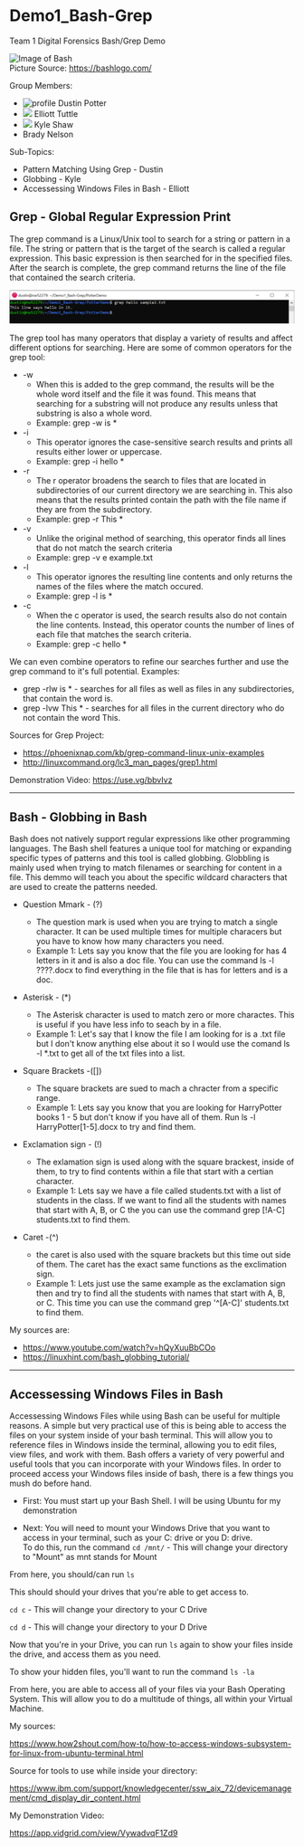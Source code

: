 # Demo1_Bash-Grep
Team 1 Digital Forensics Bash/Grep Demo

![Image of Bash](https://encrypted-tbn0.gstatic.com/images?q=tbn%3AANd9GcSl2XOHuRidAitUaaEfkehZ7QN9xcub-4r0eg&usqp=CAU) <br />
Picture Source: https://bashlogo.com/

Group Members:
* ![profile](https://avatars2.githubusercontent.com/u/42753502?s=64&v=4)  Dustin Potter
* <img src="https://avatars2.githubusercontent.com/u/42812591?s=400&u=7cf013ebb02d82955c1a2936d370a6233c2c9628&v=4" with=75 height=75> Elliott Tuttle
* <img src="https://avatars0.githubusercontent.com/u/59935321?s=400&u=38b9e12464ae119af990b17d4fa4d0114c91c046&v" with=75 height=75> Kyle Shaw
* Brady Nelson

Sub-Topics:
* Pattern Matching Using Grep - Dustin
* Globbing - Kyle
* Accessessing Windows Files in Bash - Elliott

## Grep - Global Regular Expression Print

The grep command is a Linux/Unix tool to search for a string or pattern in a file. The string or pattern that is the target of the search is called a regular expression. This basic expression is then searched for in the specified files. After the search is complete, the grep command returns the line of the file that contained the search criteria.

![Demo](https://github.com/dpott60/Demo1_Bash-Grep/blob/main/demo.PNG)

The grep tool has many operators that display a variety of results and affect different options for searching.
Here are some of common operators for the grep tool:
* -w 
  - When this is added to the grep command, the results will be the whole word itself and the file it was found. This means that searching for a substring will not produce any results unless that substring is also a whole word.
  - Example: grep -w is *
* -i
  - This operator ignores the case-sensitive search results and prints all results either lower or uppercase.
  - Example: grep -i hello *
* -r
  - The r operator broadens the search to files that are located in subdirectories of our current directory we are searching in. This also means that the results printed contain the path with the file name if they are from the subdirectory.
  - Example: grep -r This *
* -v
  - Unlike the original method of searching, this operator finds all lines that do not match the search criteria
  - Example: grep -v e example.txt
* -l
  - This operator ignores the resulting line contents and only returns the names of the files where the match occured.
  - Example: grep -l is *
* -c
  - When the c operator is used, the search results also do not contain the line contents. Instead, this operator counts the number of lines of each file that matches the search criteria.
  - Example: grep -c hello *

We can even combine operators to refine our searches further and use the grep command to it's full potential.
Examples:
* grep -rlw is * - searches for all files as well as files in any subdirectories, that contain the word is.
* grep -lvw This * - searches for all files in the current directory who do not contain the word This.

Sources for Grep Project:
* https://phoenixnap.com/kb/grep-command-linux-unix-examples
* http://linuxcommand.org/lc3_man_pages/grep1.html

Demonstration Video: https://use.vg/bbvIvz



-------------------------------------------------------------------------------------------------------------------------------------------------------------




## Bash - Globbing in Bash

Bash does not natively support regular expressions like other programming languages. The Bash shell features a unique tool for matching or expanding specific types of patterns and this tool is called globbing. Globbling is mainly used when trying to match filenames or searching for content in a file. This demmo will teach you about the specific wildcard characters that are used to create the patterns needed.

* Question Mmark - (?)
  - The question mark is used when you are trying to match a single character. It can be used multiple times for multiple characers but you have to know how many characters you need.
  - Example 1: Lets say you know that the file you are looking for has 4 letters in it and is also a doc file. You can use the command ls -l ????.docx to find everything in the file that is has for letters and is a doc.

* Asterisk - (*)
  - The Asterisk character is used to match zero or more charactes. This is useful if you have less info to seach by in a file.
  - Example 1: Let's say that I know the file I am looking for is a .txt file but I don't know anything else about it so I would use the comand ls -l *.txt to get all of the txt files into a list.
  
* Square Brackets -([])
  - The square brackets are sued to mach a chracter from a specific range.
  - Example 1: Lets say you know that you are looking for HarryPotter books 1 - 5 but don't know if you have all of them. Run ls -l HarryPotter[1-5].docx to try and find them.
  
* Exclamation sign - (!)
  - The exlamation sign is used along with the square brackest, inside of them, to try to find contents within a file that start with a certian character.
  - Example 1: Lets say we have a file called students.txt with a list of students in the class. If we want to find all the students with names that start with A, B, or C the you can use the command grep [!A-C] students.txt to find them.
  
* Caret -(^)
  - the caret is also used with the square brackets but this time out side of them. The caret has the exact same functions as the exclimation sign.
  - Example 1: Lets just use the same example as the exclamation sign then and try to find all the students with names that start with A, B, or C. This time you can use the command grep '^[A-C]' students.txt to find them.
  
My sources are:
* https://www.youtube.com/watch?v=hQyXuuBbCOo
* https://linuxhint.com/bash_globbing_tutorial/
  
  


-------------------------------------------------------------------------------------------------------------------------------------------------------------



## Accessessing Windows Files in Bash

Accessessing Windows Files while using Bash can be useful for multiple reasons.  A simple but very practical use of this is being able to access the files on your system inside of your bash terminal.  This will allow you to reference files in Windows inside the terminal, allowing you to edit files, view files, and work with them.  Bash offers a variety of very powerful and useful tools that you can incorporate with your Windows files.  In order to proceed access your Windows files inside of bash, there is a few things you mush do before hand. 

* First: 
You must start up your Bash Shell.  I will be using Ubuntu for my demonstration 

* Next: You will need to mount your Windows Drive that you want to access in your terminal, such as your C: drive or you D: drive.  
To do this, run the command 
`cd /mnt/` - This will change your directory to "Mount" as mnt stands for Mount

From here, you should/can run `ls`

This should should your drives that you're able to get access to.

`cd c` - This will change your directory to your C Drive

`cd d` - This will change your directory to your D Drive

Now that you're in your Drive, you can run `ls` again to show your files inside the drive, and access them as you need.  

To show your hidden files, you'll want to run the command `ls -la`

From here, you are able to access all of your files via your Bash Operating System.  This will allow you to do a multitude of things, all within your Virtual Machine. 

My sources: 

https://www.how2shout.com/how-to/how-to-access-windows-subsystem-for-linux-from-ubuntu-terminal.html

Source for tools to use while inside your directory:

https://www.ibm.com/support/knowledgecenter/ssw_aix_72/devicemanagement/cmd_display_dir_content.html

My Demonstration Video: 

https://app.vidgrid.com/view/VywadvqF1Zd9
